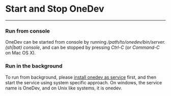 # Start and Stop OneDev
---------------------------

### Run from console
OneDev can be started from console by running _/path/to/onedev/bin/server.(sh|bat) console_, and can be stopped by pressing _Ctrl-C_ (or _Command-C_ on Mac OS X).
  
### Run in the background
To run from background, please [install onedev as service](Run-As-System-Service) first, and then start the service using system specific approach. On windows, the service name is OneDev, and on Unix like systems, it is onedev.